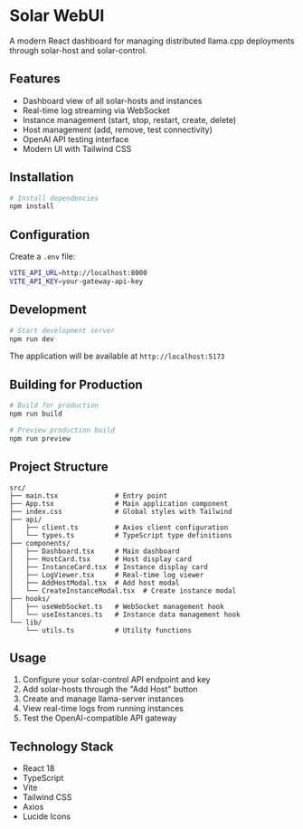 # Solar WebUI

A modern React dashboard for managing distributed llama.cpp deployments through solar-host and solar-control.

## Features

- Dashboard view of all solar-hosts and instances
- Real-time log streaming via WebSocket
- Instance management (start, stop, restart, create, delete)
- Host management (add, remove, test connectivity)
- OpenAI API testing interface
- Modern UI with Tailwind CSS

## Installation

```bash
# Install dependencies
npm install
```

## Configuration

Create a `.env` file:

```bash
VITE_API_URL=http://localhost:8000
VITE_API_KEY=your-gateway-api-key
```

## Development

```bash
# Start development server
npm run dev
```

The application will be available at `http://localhost:5173`

## Building for Production

```bash
# Build for production
npm run build

# Preview production build
npm run preview
```

## Project Structure

```
src/
├── main.tsx              # Entry point
├── App.tsx               # Main application component
├── index.css             # Global styles with Tailwind
├── api/
│   ├── client.ts         # Axios client configuration
│   └── types.ts          # TypeScript type definitions
├── components/
│   ├── Dashboard.tsx     # Main dashboard
│   ├── HostCard.tsx      # Host display card
│   ├── InstanceCard.tsx  # Instance display card
│   ├── LogViewer.tsx     # Real-time log viewer
│   ├── AddHostModal.tsx  # Add host modal
│   └── CreateInstanceModal.tsx  # Create instance modal
├── hooks/
│   ├── useWebSocket.ts   # WebSocket management hook
│   └── useInstances.ts   # Instance data management hook
└── lib/
    └── utils.ts          # Utility functions
```

## Usage

1. Configure your solar-control API endpoint and key
2. Add solar-hosts through the "Add Host" button
3. Create and manage llama-server instances
4. View real-time logs from running instances
5. Test the OpenAI-compatible API gateway

## Technology Stack

- React 18
- TypeScript
- Vite
- Tailwind CSS
- Axios
- Lucide Icons

